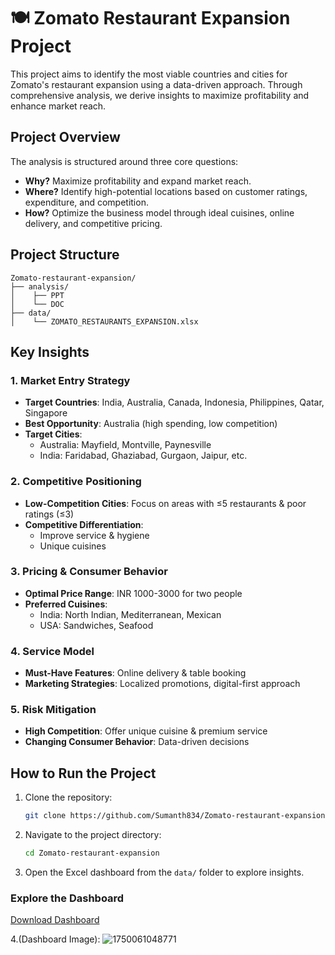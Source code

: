 # 🍽️ Zomato Restaurant Expansion Project

This project aims to identify the most viable countries and cities for Zomato's restaurant expansion using a data-driven approach. Through comprehensive analysis, we derive insights to maximize profitability and enhance market reach.

## Project Overview

The analysis is structured around three core questions:

- **Why?** Maximize profitability and expand market reach.
- **Where?** Identify high-potential locations based on customer ratings, expenditure, and competition.
- **How?** Optimize the business model through ideal cuisines, online delivery, and competitive pricing.

##  Project Structure

```
Zomato-restaurant-expansion/
├── analysis/
│    ├── PPT
│    └── DOC
├── data/
│    └── ZOMATO_RESTAURANTS_EXPANSION.xlsx

```

##  Key Insights

### 1. Market Entry Strategy

- **Target Countries**: India, Australia, Canada, Indonesia, Philippines, Qatar, Singapore
- **Best Opportunity**: Australia (high spending, low competition)
- **Target Cities**:
  - Australia: Mayfield, Montville, Paynesville
  - India: Faridabad, Ghaziabad, Gurgaon, Jaipur, etc.

### 2. Competitive Positioning

- **Low-Competition Cities**: Focus on areas with ≤5 restaurants & poor ratings (≤3)
- **Competitive Differentiation**:
  - Improve service & hygiene
  - Unique cuisines

### 3. Pricing & Consumer Behavior

- **Optimal Price Range**: INR 1000-3000 for two people
- **Preferred Cuisines**:
  - India: North Indian, Mediterranean, Mexican
  - USA: Sandwiches, Seafood

### 4. Service Model

- **Must-Have Features**: Online delivery & table booking
- **Marketing Strategies**: Localized promotions, digital-first approach

### 5. Risk Mitigation

- **High Competition**: Offer unique cuisine & premium service
- **Changing Consumer Behavior**: Data-driven decisions

## How to Run the Project

1. Clone the repository:
   ```bash
   git clone https://github.com/Sumanth834/Zomato-restaurant-expansion.git
   ```

2. Navigate to the project directory:
   ```bash
   cd Zomato-restaurant-expansion
   ```

3. Open the Excel dashboard from the `data/` folder to explore insights.

### Explore the Dashboard
[Download Dashboard](https://github.com/Sumanth834/Zomato-restaurant-expansion/blob/main/data/ZOMATO_RESTAURANTS_EXPANSION.xlsx)

4.(Dashboard Image):
![1750061048771](https://github.com/user-attachments/assets/16635e6e-bb17-456c-a645-ff746b55f262)


